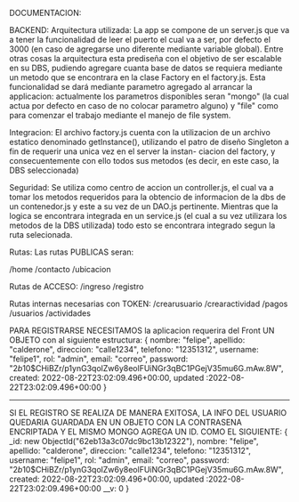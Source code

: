 DOCUMENTACION:

BACKEND:
Arquitectura utilizada: La app se compone de un server.js que va a tener la funcionalidad de leer el puerto
el cual va a ser, por defecto el 3000 (en caso de agregarse uno diferente mediante variable global).
 Entre otras cosas la arquitectura esta prediseña con el objetivo de ser escalable en su DBS, pudiendo
agregare cuanta base de datos se requiera mediante un metodo que se encontrara en la clase Factory en el
factory.js. Esta funcionalidad se dará mediante parametro agregado al arrancar la applicacion: actualmente los
parametros disponibles seran "mongo" (la cual actua por defecto en caso de no colocar parametro alguno) y 
"file" como para comenzar el trabajo mediante el manejo de file system.

Integracion: El archivo factory.js cuenta con la utilizacion de un archivo estatico denominado
getInstance(), utilizando el patro de diseño Singleton a fin de requerir una unica vez en el server la instan-
ciacion del factory, y consecuentemente con ello todos sus metodos (es decir, en este caso, la DBS seleccionada)

Seguridad: Se utiliza como centro de accion un controller.js, el cual va a tomar los metodos requeridos para 
la obtencio de informacion de la dbs de un contenedor.js y este a su vez de un DAO.js pertinente. Mientras que
la logica se encontrara integrada en un service.js (el cual a su vez utilizara los metodos de la DBS utilizada)
todo esto se encontrara integrado segun la ruta selecionada.

Rutas: Las rutas PUBLICAS seran:

/home
/contacto
/ubicacion

Rutas de ACCESO:
/ingreso
/registro


Rutas internas necesarias con TOKEN:
/crearusuario
/crearactividad
/pagos
/usuarios
/actividades

PARA REGISTRARSE NECESITAMOS la aplicacion requerira del Front UN OBJETO con al siguiente estructura:
{
    nombre: "felipe",
    apellido: "calderone",
    direccion: "calle1234",
    telefono: "12351312",
    username: "felipe1",
    rol: "admin",
    email: "correo",
    password: "$2b$10$CHiBZr/p1ynG3qolZw6y8eolFUiNGr3qBC1PGejV35mu6G.mAw.8W",
    created: 2022-08-22T23:02:09.496+00:00,
    updated :2022-08-22T23:02:09.496+00:00
}
___________________________________________________________________

SI EL REGISTRO SE REALIZA DE MANERA EXITOSA, LA INFO DEL USUARIO QUEDARIA GUARDADA EN UN OBJETO
CON LA CONTRASENA ENCRIPTADA Y EL MISMO MONGO AGREGA UN ID. COMO EL SIGUIENTE:
{
    _id: new ObjectId("62eb13a3c07dc9bc13b12322"),
    nombre: "felipe",
    apellido: "calderone",
    direccion: "calle1234",
    telefono: "12351312",
    username: "felipe1",
    rol: "admin",
    email: "correo",
    password: "$2b$10$CHiBZr/p1ynG3qolZw6y8eolFUiNGr3qBC1PGejV35mu6G.mAw.8W",
    created: 2022-08-22T23:02:09.496+00:00,
    updated :2022-08-22T23:02:09.496+00:00
  __v: 0
}